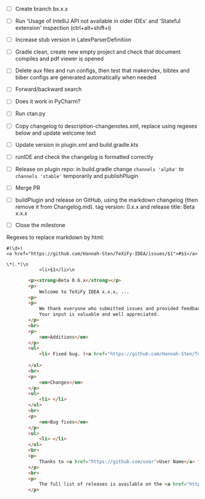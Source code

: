 - [ ] Create branch bx.x.x
- [ ] Run 'Usage of IntelliJ API not available in older IDEs' and 'Stateful extension' inspection (ctrl+alt+shift+i)
- [ ] Increase stub version in LatexParserDefinition
- [ ] Gradle clean, create new empty project and check that document compiles and pdf viewer is opened
- [ ] Delete aux files and run configs, then test that makeindex, bibtex and biber configs are generated automatically when needed
- [ ] Forward/backward search
- [ ] Does it work in PyCharm?
- [ ] Run ctan.py

- [ ] Copy changelog to description-changenotes.xml, replace using regexes below and update welcome text
- [ ] Update version in plugin.xml and build.gradle.kts
- [ ] runIDE and check the changelog is formatted correctly
- [ ] Release on plugin repo: in build.gradle change `channels 'alpha'` to `channels 'stable'` temporarily and publishPlugin
- [ ] Merge PR
- [ ] buildPlugin and release on GitHub, using the markdown changelog (then remove it from Changelog.md). tag version: 0.x.x and release title: Beta x.x.x
- [ ] Close the milestone

Regexes to replace markdown by html:

```regexp
#(\d+)
<a href="https://github.com/Hannah-Sten/TeXiFy-IDEA/issues/$1">#$1</a>

\*(.*)\n
            <li>$1</li>\n
```

```html
        <p><strong>Beta 0.6.x</strong></p>
        <p>
            Welcome to TeXiFy IDEA x.x.x, ...
        <p>
        <p>
            We thank everyone who submitted issues and provided feedback to make TeXiFy IDEA better.
            Your input is valuable and well appreciated.
        </p>
        <br>
        <p>
            <em>Additions</em>
        </p>
        <ul>
            <li> Fixed bug. (<a href="https://github.com/Hannah-Sten/TeXiFy-IDEA/issues/1120">#1120</a>)</li>
            
        </ul>
        <br>
        <p>
            <em>Changes</em>
        </p>
        <ul>
            <li> </li>
        </ul>
        <br>
        <p>
            <em>Bug fixes</em>
        </p>
        <ul>
            <li> </li>
        </ul>
        <br>
        <p>
            Thanks to <a href="https://github.com/user">User Name</a> for contributing to this release.
        </p>
        <br>
        <p>
            The full list of releases is available on the <a href="https://github.com/Hannah-Sten/TeXiFy-IDEA/releases">GitHub releases page</a>.
        </p>
```